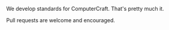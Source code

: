 We develop standards for ComputerCraft. That's pretty much it.

Pull requests are welcome and encouraged.
